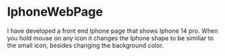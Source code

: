 # IphoneWebPage

I have developed a front end Iphone page that shows Iphone 14 pro.
When you hold mouse on any icon it changes the Iphone shape to be similiar to the small icon, besides changing the background color.
